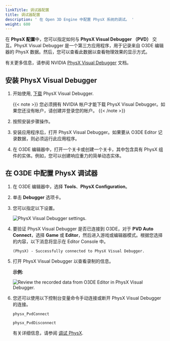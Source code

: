 ```yaml
---
linkTitle: 调试器配置
title: 调试器配置
description: ' 在 Open 3D Engine 中配置 PhysX 系统的调试。 '
weight: 600
---
```


在 **PhysX 配置**中，您可以指定如何与 **PhysX Visual Debugger （PVD）** 交互。PhysX Visual Debugger 是一个第三方应用程序，用于记录来自 O3DE 编辑器的 PhysX 数据。然后，您可以查看此数据以查看物理效果的显示方式。

有关更多信息，请参阅 NVIDIA [PhysX Visual Debugger](https://docs.nvidia.com/gameworks/content/gameworkslibrary/physx/guide/Manual/VisualDebugger.html#physxvisualdebugger) 文档。

## 安装 PhysX Visual Debugger

1. 开始使用, [下载](https://developer.nvidia.com/physx-visual-debugger) PhysX Visual Debugger.

    {{< note >}}
您必须拥有 NVIDIA 帐户才能下载 PhysX Visual Debugger。如果您还没有帐户，请创建并登录您的帐户。
{{< /note >}}

1. 按照安装步骤操作。

1. 安装应用程序后，打开 PhysX Visual Debugger。如果要从 O3DE Editor 记录数据，则必须运行此应用程序。

1. 在 O3DE 编辑器中，打开一个关卡或创建一个关卡，其中包含具有 PhysX 组件的实体。例如，您可以创建响应重力的简单动态实体。

## 在 O3DE 中配置 PhysX 调试器

1. 在 O3DE 编辑器中，选择 **Tools**、**PhysX Configuration**。

1. 单击 **Debugger** 选项卡。

1. 您可以指定以下设置。

    ![PhysX Visual Debugger settings.](/images/user-guide/interactivity/physics/nvidia-physx/configuring/physx-configuration-debugger-1.png)

1. 要验证 PhysX Visual Debugger 是否已连接到 O3DE，对于 **PVD Auto Connect**，选择 **Game** 或 **Editor**，然后进入游戏或编辑器模式。根据您选择的内容，以下消息将显示在 Editor Console 中。

    ```
    (PhysX) - Successfully connected to PhysX Visual Debugger.
    ```

1. 打开 PhysX Visual Debugger 以查看录制的信息。

    **示例:**
    
    ![Review the recorded data from O3DE Editor in PhysX Visual Debugger.](/images/user-guide/interactivity/physics/nvidia-physx/configuring/physx-configuration-debugger-2.png)

1. 您还可以使用以下控制台变量命令手动连接或断开 PhysX Visual Debugger 的连接。

   ```
   physx_PvdConnect
   ```

   ```
   physx_PvdDisconnect
   ```

   有关详细信息，请参阅 [调试 PhysX](/docs/user-guide/interactivity/physics/debugging/).
